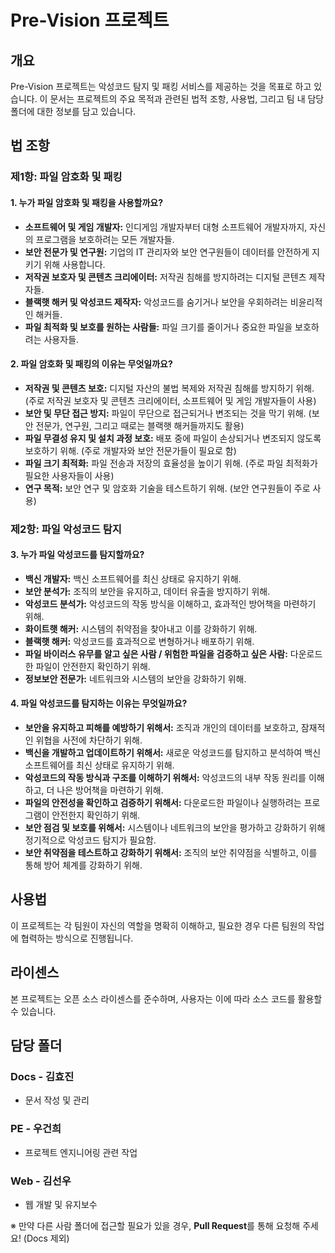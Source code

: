 # Pre-Vision 프로젝트

## 개요

Pre-Vision 프로젝트는 악성코드 탐지 및 패킹 서비스를 제공하는 것을 목표로 하고 있습니다. 이 문서는 프로젝트의 주요 목적과 관련된 법적 조항, 사용법, 그리고 팀 내 담당 폴더에 대한 정보를 담고 있습니다.

## 법 조항

### 제1항: 파일 암호화 및 패킹

#### 1. 누가 파일 암호화 및 패킹을 사용할까요?

- **소프트웨어 및 게임 개발자:** 인디게임 개발자부터 대형 소프트웨어 개발자까지, 자신의 프로그램을 보호하려는 모든 개발자들.
- **보안 전문가 및 연구원:** 기업의 IT 관리자와 보안 연구원들이 데이터를 안전하게 지키기 위해 사용합니다.
- **저작권 보호자 및 콘텐츠 크리에이터:** 저작권 침해를 방지하려는 디지털 콘텐츠 제작자들.
- **블랙햇 해커 및 악성코드 제작자:** 악성코드를 숨기거나 보안을 우회하려는 비윤리적인 해커들.
- **파일 최적화 및 보호를 원하는 사람들:** 파일 크기를 줄이거나 중요한 파일을 보호하려는 사용자들.

#### 2. 파일 암호화 및 패킹의 이유는 무엇일까요?

- **저작권 및 콘텐츠 보호:** 디지털 자산의 불법 복제와 저작권 침해를 방지하기 위해. (주로 저작권 보호자 및 콘텐츠 크리에이터, 소프트웨어 및 게임 개발자들이 사용)
- **보안 및 무단 접근 방지:** 파일이 무단으로 접근되거나 변조되는 것을 막기 위해. (보안 전문가, 연구원, 그리고 때로는 블랙햇 해커들까지도 활용)
- **파일 무결성 유지 및 설치 과정 보호:** 배포 중에 파일이 손상되거나 변조되지 않도록 보호하기 위해. (주로 개발자와 보안 전문가들이 필요로 함)
- **파일 크기 최적화:** 파일 전송과 저장의 효율성을 높이기 위해. (주로 파일 최적화가 필요한 사용자들이 사용)
- **연구 목적:** 보안 연구 및 암호화 기술을 테스트하기 위해. (보안 연구원들이 주로 사용)

### 제2항: 파일 악성코드 탐지

#### 3. 누가 파일 악성코드를 탐지할까요?

- **백신 개발자:** 백신 소프트웨어를 최신 상태로 유지하기 위해.
- **보안 분석가:** 조직의 보안을 유지하고, 데이터 유출을 방지하기 위해.
- **악성코드 분석가:** 악성코드의 작동 방식을 이해하고, 효과적인 방어책을 마련하기 위해.
- **화이트햇 해커:** 시스템의 취약점을 찾아내고 이를 강화하기 위해.
- **블랙햇 해커:** 악성코드를 효과적으로 변형하거나 배포하기 위해.
- **파일 바이러스 유무를 알고 싶은 사람 / 위험한 파일을 검증하고 싶은 사람:** 다운로드한 파일이 안전한지 확인하기 위해.
- **정보보안 전문가:** 네트워크와 시스템의 보안을 강화하기 위해.

#### 4. 파일 악성코드를 탐지하는 이유는 무엇일까요?

- **보안을 유지하고 피해를 예방하기 위해서:** 조직과 개인의 데이터를 보호하고, 잠재적인 위협을 사전에 차단하기 위해.
- **백신을 개발하고 업데이트하기 위해서:** 새로운 악성코드를 탐지하고 분석하여 백신 소프트웨어를 최신 상태로 유지하기 위해.
- **악성코드의 작동 방식과 구조를 이해하기 위해서:** 악성코드의 내부 작동 원리를 이해하고, 더 나은 방어책을 마련하기 위해.
- **파일의 안전성을 확인하고 검증하기 위해서:** 다운로드한 파일이나 실행하려는 프로그램이 안전한지 확인하기 위해.
- **보안 점검 및 보호를 위해서:** 시스템이나 네트워크의 보안을 평가하고 강화하기 위해 정기적으로 악성코드 탐지가 필요함.
- **보안 취약점을 테스트하고 강화하기 위해서:** 조직의 보안 취약점을 식별하고, 이를 통해 방어 체계를 강화하기 위해.

## 사용법

이 프로젝트는 각 팀원이 자신의 역할을 명확히 이해하고, 필요한 경우 다른 팀원의 작업에 협력하는 방식으로 진행됩니다.

## 라이센스

본 프로젝트는 오픈 소스 라이센스를 준수하며, 사용자는 이에 따라 소스 코드를 활용할 수 있습니다.

## 담당 폴더

### Docs - 김효진

- 문서 작성 및 관리

### PE - 우건희

- 프로젝트 엔지니어링 관련 작업

### Web - 김선우

- 웹 개발 및 유지보수

※ 만약 다른 사람 폴더에 접근할 필요가 있을 경우, **Pull Request**를 통해 요청해 주세요! (Docs 제외)
